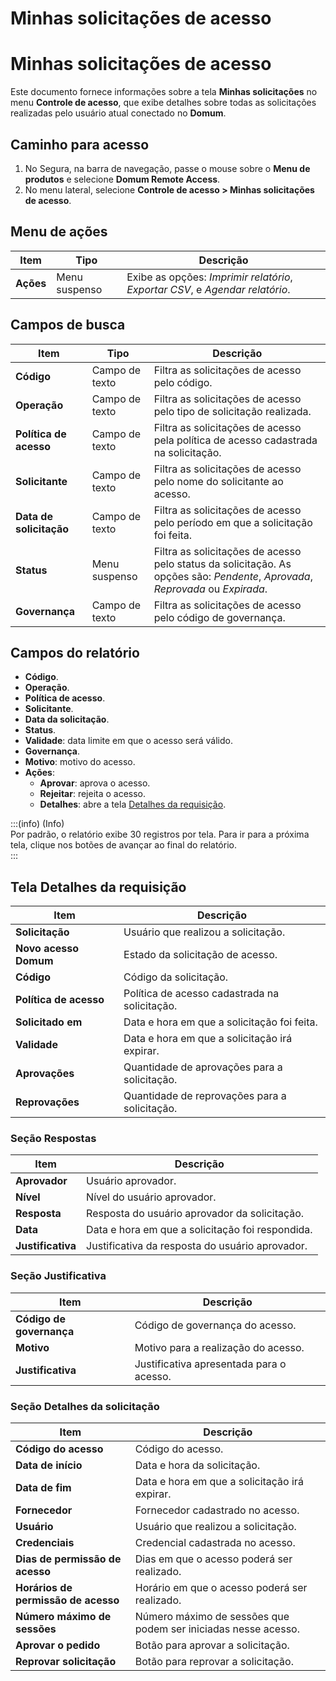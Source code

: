 # Minhas solicitações de acesso

# Minhas solicitações de acesso

Este documento fornece informações sobre a tela **Minhas solicitações** no menu **Controle de acesso**, que exibe detalhes sobre todas as solicitações realizadas pelo usuário atual conectado no **Domum**. 

## Caminho para acesso

1. No Segura, na barra de navegação, passe o mouse sobre o **Menu de produtos** e selecione **Domum Remote Access**.  
2. No menu lateral, selecione **Controle de acesso \> Minhas solicitações de acesso**.

## Menu de ações

| Item | Tipo | Descrição |
| ----- | ----- | ----- |
| **Ações** | Menu suspenso | Exibe as opções: *Imprimir relatório*, *Exportar CSV*, e *Agendar relatório*. |

## Campos de busca

| Item | Tipo | Descrição |
| ----- | ----- | ----- |
| **Código** | Campo de texto | Filtra as solicitações de acesso pelo código. |
| **Operação** | Campo de texto | Filtra as solicitações de acesso pelo tipo de solicitação realizada. |
| **Política de acesso** | Campo de texto | Filtra as solicitações de acesso pela política de acesso cadastrada na solicitação. |
| **Solicitante** | Campo de texto | Filtra as solicitações de acesso pelo nome do solicitante ao acesso. |
| **Data de solicitação** | Campo de texto | Filtra as solicitações de acesso pelo período em que a solicitação foi feita. |
| **Status** | Menu suspenso | Filtra as solicitações de acesso pelo status da solicitação. As opções são: *Pendente*, *Aprovada*, *Reprovada* ou *Expirada*. |
| **Governança** | Campo de texto | Filtra as solicitações de acesso pelo código de governança. |

## Campos do relatório

- **Código**.  
- **Operação**.  
- **Política de acesso**.  
- **Solicitante**.  
- **Data da solicitação**.  
- **Status**.  
- **Validade**: data limite em que o acesso será válido.  
- **Governança**.  
- **Motivo**: motivo do acesso.  
- **Ações**:  
    - **Aprovar**: aprova o acesso.  
    - **Rejeitar**: rejeita o acesso.  
    - **Detalhes**: abre a tela [Detalhes da requisição](/v4/docs/pt/domum-reference-access-control-my-requests#tela-detalhes-da-requisição).

:::(info) (Info)  
Por padrão, o relatório exibe 30 registros por tela. Para ir para a próxima tela, clique nos botões de avançar ao final do relatório.  
:::

## Tela Detalhes da requisição

| Item | Descrição |
| ----- | ----- |
| **Solicitação** | Usuário que realizou a solicitação. |
| **Novo acesso Domum** | Estado da solicitação de acesso. |
| **Código** | Código da solicitação. |
| **Política de acesso** | Política de acesso cadastrada na solicitação. |
| **Solicitado em** | Data e hora em que a solicitação foi feita. |
| **Validade** | Data e hora em que a solicitação irá expirar. |
| **Aprovações** | Quantidade de aprovações para a solicitação. |
| **Reprovações** | Quantidade de reprovações para a solicitação. |

### Seção Respostas

| Item | Descrição |
| ----- | ----- |
| **Aprovador** | Usuário aprovador. |
| **Nível** | Nível do usuário aprovador. |
| **Resposta** | Resposta do usuário aprovador da solicitação. |
| **Data** | Data e hora em que a solicitação foi respondida. |
| **Justificativa** | Justificativa da resposta do usuário aprovador. |

### Seção Justificativa

| Item | Descrição |
| ----- | ----- |
| **Código de governança** | Código de governança do acesso. |
| **Motivo** | Motivo para a realização do acesso. |
| **Justificativa** | Justificativa apresentada para o acesso. |

### Seção Detalhes da solicitação

| Item | Descrição |
| ----- | ----- |
| **Código do acesso** | Código do acesso. |
| **Data de início** | Data e hora da solicitação. |
| **Data de fim** | Data e hora em que a solicitação irá expirar. |
| **Fornecedor** | Fornecedor cadastrado no acesso. |
| **Usuário** | Usuário que realizou a solicitação. |
| **Credenciais** | Credencial cadastrada no acesso. |
| **Dias de permissão de acesso** | Dias em que o acesso poderá ser realizado. |
| **Horários de permissão de acesso** | Horário em que o acesso poderá ser realizado. |
| **Número máximo de sessões** | Número máximo de sessões que podem ser iniciadas nesse acesso. |
| **Aprovar o pedido** | Botão para aprovar a solicitação. |
| **Reprovar solicitação** | Botão para reprovar a solicitação. |